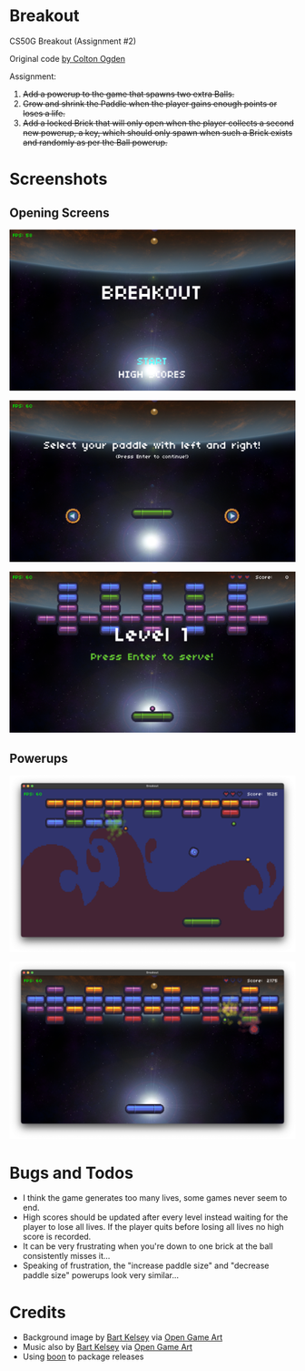 # Breakout

CS50G Breakout (Assignment #2)

Original code [by Colton Ogden](https://cs50.harvard.edu/games/2018/projects/1/flappy/)

Assignment:

1. ~~Add a powerup to the game that spawns two extra Balls.~~
2. ~~Grow and shrink the Paddle when the player gains enough points or loses a life.~~
3. ~~Add a locked Brick that will only open when the player collects a second new powerup, a key, which should only spawn when such a Brick exists and randomly as per the Ball powerup.~~

# Screenshots

## Opening Screens

![Title screen](images/titlescreen.png)

![Paddle selection](images/paddleselect.png)

![Level 1 title screen](images/level1.png)

## Powerups

![Image of Powerup](images/powerup1.png)

![Image of Powerup](images/powerup2.png)

# Bugs and Todos

* I think the game generates too many lives, some games never seem to end.
* High scores should be updated after every level instead waiting for the player to lose all lives. If the player quits before losing all lives no high score is recorded.
* It can be very frustrating when you're down to one brick at the ball consistently misses it...
* Speaking of frustration, the "increase paddle size" and "decrease paddle size" powerups look very similar...

# Credits

* Background image by [Bart Kelsey](https://opengameart.org/users/bart) via [Open Game Art](https://opengameart.org/content/red-planet-2)
* Music also by [Bart Kelsey](https://opengameart.org/users/bart) via [Open Game Art](https://opengameart.org/content/xeon-theme-remastered)
* Using [boon](https://github.com/camchenry/boon) to package releases

